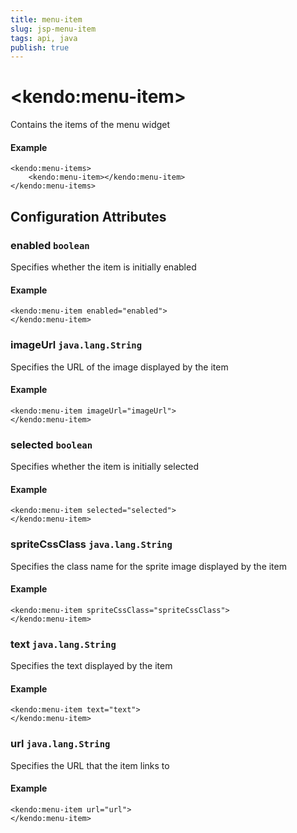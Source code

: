 ```yaml
---
title: menu-item
slug: jsp-menu-item
tags: api, java
publish: true
---
```


# \<kendo:menu-item\>

Contains the items of the menu widget

#### Example
    <kendo:menu-items>
        <kendo:menu-item></kendo:menu-item>
    </kendo:menu-items>

## Configuration Attributes

### enabled `boolean`

Specifies whether the item is initially enabled

#### Example
    <kendo:menu-item enabled="enabled">
    </kendo:menu-item>

### imageUrl `java.lang.String`

Specifies the URL of the image displayed by the item

#### Example
    <kendo:menu-item imageUrl="imageUrl">
    </kendo:menu-item>

### selected `boolean`

Specifies whether the item is initially selected

#### Example
    <kendo:menu-item selected="selected">
    </kendo:menu-item>

### spriteCssClass `java.lang.String`

Specifies the class name for the sprite image displayed by the item

#### Example
    <kendo:menu-item spriteCssClass="spriteCssClass">
    </kendo:menu-item>

### text `java.lang.String`

Specifies the text displayed by the item

#### Example
    <kendo:menu-item text="text">
    </kendo:menu-item>

### url `java.lang.String`

Specifies the URL that the item links to

#### Example
    <kendo:menu-item url="url">
    </kendo:menu-item>

 
